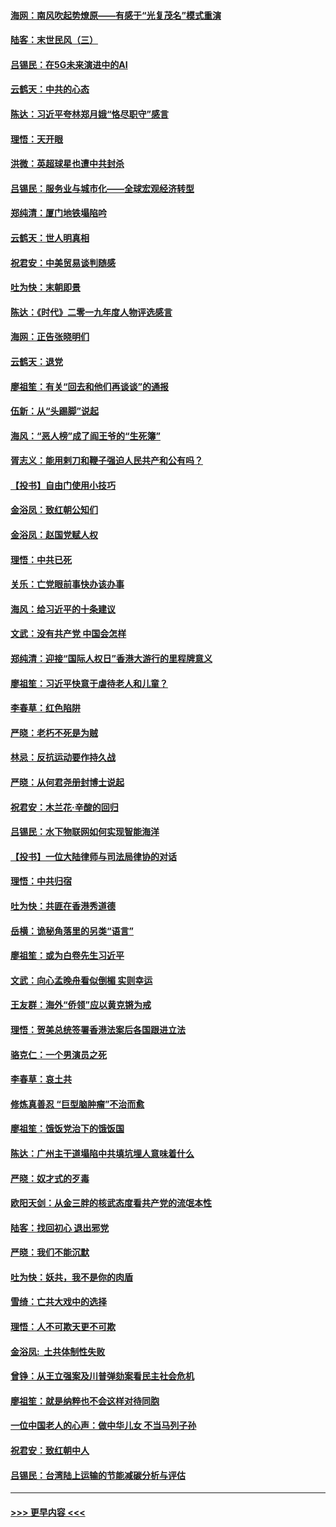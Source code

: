 #### [海网：南风吹起势燎原——有感于“光复茂名”模式重演](../pages/nsc993/n11732308.md?t=12192211) 
#### [陆客：末世民风（三）](../pages/nsc993/n11732211.md?t=12192211) 
#### [吕锡民：在5G未来演进中的AI](../pages/nsc993/n11730010.md?t=12192211) 
#### [云鹤天：中共的心态](../pages/nsc993/n11729906.md?t=12192211) 
#### [陈达：习近平夸林郑月娥“恪尽职守”感言](../pages/nsc993/n11729881.md?t=12192211) 
#### [理悟：天开眼](../pages/nsc993/n11729699.md?t=12192211) 
#### [洪微：英超球星也遭中共封杀](../pages/nsc993/n11727243.md?t=12192211) 
#### [吕锡民：服务业与城市化——全球宏观经济转型](../pages/nsc993/n11725845.md?t=12192211) 
#### [郑纯清：厦门地铁塌陷吟](../pages/nsc993/n11725813.md?t=12192211) 
#### [云鹤天：世人明真相](../pages/nsc993/n11725621.md?t=12192211) 
#### [祝君安：中美贸易谈判随感](../pages/nsc993/n11725609.md?t=12192211) 
#### [吐为快：末朝即景](../pages/nsc993/n11723365.md?t=12192211) 
#### [陈达：《时代》二零一九年度人物评选感言](../pages/nsc993/n11723337.md?t=12192211) 
#### [海网：正告张晓明们](../pages/nsc993/n11723228.md?t=12192211) 
#### [云鹤天：退党](../pages/nsc993/n11723056.md?t=12192211) 
#### [廖祖笙：有关“回去和他们再谈谈”的通报](../pages/nsc993/n11722442.md?t=12192211) 
#### [伍新：从“头踢脚”说起](../pages/nsc993/n11722429.md?t=12192211) 
#### [海风：“恶人榜”成了阎王爷的“生死簿”](../pages/nsc993/n11722272.md?t=12192211) 
#### [胥志义：能用剌刀和鞭子强迫人民共产和公有吗？](../pages/nsc993/n11720569.md?t=12192211) 
#### [【投书】自由门使用小技巧](../pages/nsc993/n11720180.md?t=12192211) 
#### [金浴凤：致红朝公知们](../pages/nsc993/n11720563.md?t=12192211) 
#### [金浴凤：赵国党赋人权](../pages/nsc993/n11720533.md?t=12192211) 
#### [理悟：中共已死](../pages/nsc993/n11720233.md?t=12192211) 
#### [关乐：亡党眼前事快办该办事](../pages/nsc993/n11719160.md?t=12192211) 
#### [海风：给习近平的十条建议](../pages/nsc993/n11717616.md?t=12192211) 
#### [文武：没有共产党 中国会怎样](../pages/nsc993/n11717584.md?t=12192211) 
#### [郑纯清：迎接“国际人权日”香港大游行的里程牌意义](../pages/nsc993/n11717417.md?t=12192211) 
#### [廖祖笙：习近平快意于虐待老人和儿童？](../pages/nsc993/n11715313.md?t=12192211) 
#### [李春草：红色陷阱](../pages/nsc993/n11715029.md?t=12192211) 
#### [严晓：老朽不死是为贼](../pages/nsc993/n11712910.md?t=12192211) 
#### [林忌：反抗运动要作持久战](../pages/nsc993/n11712623.md?t=12192211) 
#### [严晓：从何君尧册封博士说起](../pages/nsc993/n11712465.md?t=12192211) 
#### [祝君安：木兰花·辛酸的回归](../pages/nsc993/n11712381.md?t=12192211) 
#### [吕锡民：水下物联网如何实现智能海洋](../pages/nsc993/n11711158.md?t=12192211) 
#### [【投书】一位大陆律师与司法局律协的对话](../pages/nsc993/n11709675.md?t=12192211) 
#### [理悟：中共归宿](../pages/nsc993/n11710059.md?t=12192211) 
#### [吐为快：共匪在香港秀道德](../pages/nsc993/n11709979.md?t=12192211) 
#### [岳横：诡秘角落里的另类“语言”](../pages/nsc993/n11709792.md?t=12192211) 
#### [廖祖笙：或为白卷先生习近平](../pages/nsc993/n11708330.md?t=12192211) 
#### [文武：向心孟晚舟看似倒楣 实则幸运](../pages/nsc993/n11708236.md?t=12192211) 
#### [王友群：海外“侨领”应以黄克锵为戒](../pages/nsc993/n11706176.md?t=12192211) 
#### [理悟：贺美总统签署香港法案后各国跟进立法](../pages/nsc993/n11706853.md?t=12192211) 
#### [骆克仁：一个男演员之死](../pages/nsc993/n11706677.md?t=12192211) 
#### [李春草：哀土共](../pages/nsc993/n11706255.md?t=12192211) 
#### [修炼真善忍 “巨型脑肿瘤”不治而愈](../pages/nsc993/n11705340.md?t=12192211) 
#### [廖祖笙：饿饭党治下的饿饭国](../pages/nsc993/n11705085.md?t=12192211) 
#### [陈达：广州主干道塌陷中共填坑埋人意味着什么](../pages/nsc993/n11705046.md?t=12192211) 
#### [严晓：奴才式的歹毒](../pages/nsc993/n11704826.md?t=12192211) 
#### [欧阳天剑：从金三胖的核武态度看共产党的流氓本性](../pages/nsc993/n11702238.md?t=12192211) 
#### [陆客：找回初心 退出邪党](../pages/nsc993/n11702213.md?t=12192211) 
#### [严晓：我们不能沉默](../pages/nsc993/n11702110.md?t=12192211) 
#### [吐为快：妖共，我不是你的肉盾](../pages/nsc993/n11701366.md?t=12192211) 
#### [雪绮：亡共大戏中的选择](../pages/nsc993/n11699922.md?t=12192211) 
#### [理悟：人不可欺天更不可欺](../pages/nsc993/n11699657.md?t=12192211) 
#### [金浴凤:  土共体制性失败](../pages/nsc993/n11699361.md?t=12192211) 
#### [曾铮：从王立强案及川普弹劾案看民主社会危机](../pages/nsc993/n11699318.md?t=12192211) 
#### [廖祖笙：就是纳粹也不会这样对待同胞](../pages/nsc993/n11697658.md?t=12192211) 
#### [一位中国老人的心声：做中华儿女 不当马列子孙](../pages/nsc993/n11697525.md?t=12192211) 
#### [祝君安：致红朝中人](../pages/nsc993/n11697518.md?t=12192211) 
#### [吕锡民：台湾陆上运输的节能减碳分析与评估](../pages/nsc993/n11694983.md?t=12192211) 

----
#### [ >>> 更早内容 <<< ](../indexes/nsc993-earlier.md)
